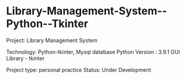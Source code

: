 # Library-Management-System--Python--Tkinter

Project: Library Management System

Technology: Python-tkinter, Mysql database
Python Version : 3.9.1
GUI Library - tkinter

Project type: personal practice
Status: Under Development 
